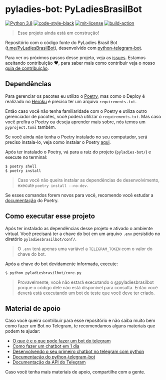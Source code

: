 # pyladies-bot: PyLadiesBrasilBot
[![Python 3.8](https://img.shields.io/badge/python-3.8-green.svg)](https://www.python.org/downloads/release/python-380/) [![code-style-black](https://img.shields.io/badge/code%20style-black-000000.svg)](https://github.com/psf/black) [![mit-license](https://img.shields.io/github/license/naanadr/pyladies-bot)](https://img.shields.io/github/license/naanadr/pyladies-bot) [![build-action](https://img.shields.io/github/workflow/status/naanadr/pyladies-bot/Python%20Formatter%20Pipeline)](https://img.shields.io/github/workflow/status/naanadr/pyladies-bot/Python%20Formatter%20Pipeline)

> Esse projeto ainda está em construção!

Repositório com o código fonte do PyLadies Brasil Bot ([t.me/PyLadiesBrasilBot](t.me/PyLadiesBrasilBot)), desenvolvido com [python-telegram-bot](https://github.com/python-telegram-bot/python-telegram-bot).

Para ver os próximos passos desse projeto, veja as [issues](https://github.com/naanadr/ladies-bot/issues). Estamos aceitando contribuição :heart:, para saber mais como contribuir veja o nosso [guia de contribuição](CONTRIBUING.md).

## Dependências

Para gerenciar os pacotes eu utilizo o [Poetry](https://python-poetry.org/), mas como o Deploy é realizado no [Heroku](https://www.heroku.com) é preciso ter um arquivo `requirements.txt`.

Então caso você não tenha familiaridade com o Poetry e utiliza outro gerenciador de pacotes, você poderá utilizar o `requirements.txt`. Mas caso você prefira o Poetry ou deseja aprender mais sobre, nós temos um `pyproject.toml` também.

Se você ainda não tenha o Poetry instalado no seu computador, será preciso instala-lo, veja como instalar o Poetry [aqui](https://python-poetry.org/docs/#installation).

Após ter instalado o Poetry, vá para a raiz do projeto (`pyladies-bot/`) e execute no terminal:

```shell
$ poetry shell
$ poetry install
```

> Caso você não queira instalar as dependências de desenvolvimento, execute `poetry install --no-dev`.

Se esses comandos forem novos para você, recomendo você estudar a [documentação](https://python-poetry.org/docs/basic-usage/) do Poetry.

## Como executar esse projeto

Após ter instalado as dependências desse projeto e ativado o ambiente virtual. Você precisará ter a chave do bot em um arquivo `.env` persistido no diretório `pyladiesbrasilbot/conf/`.

> O `.env` terá apenas uma variável a `TELEGRAM_TOKEN` com o valor do chave do bot.

Após a chave do bot devidamente informada, execute:

```shell
$ python pyladiesbrasilbot/core.py
```

> Provavelmente, você não estará executando o @pyladiesbrasilbot porque o código dele não está disponível para consulta. Então você deverá está executando um bot de teste que você deve ter criado.

## Material de apoio

Caso você queira contribuir para esse repositório e não saiba muito bem como fazer um Bot no Telegram, te recomendamos alguns materiais que podem te ajudar:

* [O que é e o que pode fazer um bot do telegram](https://core.telegram.org/bots/)
* [Como fazer um chatbot em 1 dia](https://medium.com/como-programar-em-1-dia/como-fazer-um-chatbot-em-1-dia-bcb07c48ec5e)
* [Desenvolvendo o seu primeiro chatbot no telegram com python](https://medium.com/@mdcg.dev/desenvolvendo-o-seu-primeiro-chatbot-no-telegram-com-python-a9ad787bdf6)
* [Documentação do python-telegram-bot](https://python-telegram-bot.readthedocs.io/en/stable/index.html)
* [Documentação da API do Telegram](https://core.telegram.org/api)

Caso você tenha mais materiais de apoio, compartilhe com a gente.
